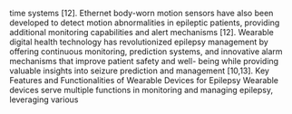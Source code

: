 time systems [12]. Ethernet body-worn motion sensors have also been developed to detect motion
abnormalities in epileptic patients, providing additional monitoring capabilities and alert mechanisms [12].
Wearable digital health technology has revolutionized epilepsy management by offering continuous
monitoring, prediction systems, and innovative alarm mechanisms that improve patient safety and well-
being while providing valuable insights into seizure prediction and management [10,13].
Key Features and Functionalities of Wearable Devices for Epilepsy
Wearable devices serve multiple functions in monitoring and managing epilepsy, leveraging various